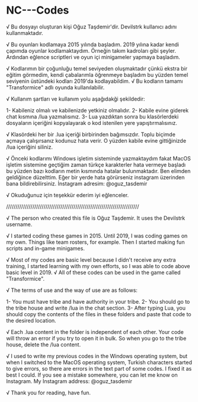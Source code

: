 # NC---Codes


√ Bu dosyayı oluşturan kişi Oğuz Taşdemir'dir. Devilstrk kullanıcı adını kullanmaktadır.

√ Bu oyunları kodlamaya 2015 yılında başladım. 2019 yılına kadar kendi çapımda oyunlar kodlamaktaydım. Örneğin takım kadroları gibi şeyler. Ardından eğlence scriptleri ve oyun içi minigameler yapmaya başladım.

√ Kodlarımın bir çoğunluğu temel seviyeden oluşmaktadır çünkü ekstra bir eğitim görmedim, kendi çabalarımla öğrenmeye başladım bu yüzden temel seviyenin üstündeki kodları 2019'da kodlayabildim.
√ Bu kodların tamamı "Transformice" adlı oyunda kullanılabilir.

√ Kullanım şartları ve kullanım yolu aşağıdakği şekildedir:

1- Kabileniz olmalı ve kabilenizde yetkiniz olmalıdır.
2- Kabile evine giderek chat kısmına /lua yazmalısınız.
3- Lua yazdıktan sonra bu klasörlerdeki dosyaların içeriğini kopyalayarak o kod istenilen yere yapıştırmalısınız.


√ Klasördeki her bir .lua içeriği birbirinden bağımsızdır. Toplu biçimde açmaya çalışırsanız kodunuz hata verir. O yüzden kabile evine gittiğinizde /lua içeriğini siliniz.

√ Önceki kodlarımı Windows işletim sisteminde yazmaktaydım fakat MacOS işletim sistemine geçtiğim zaman türkçe karakterler hata vermeye başladı bu yüzden bazı kodların metin kısmında hatalar bulunmaktadır. Ben elimden geldiğince düzelttim. Eğer bir yerde hata görürseniz instagram üzerinden bana bildirebilirsiniz. İnstagram adresim: @oguz_tasdemir

√ Okuduğunuz için teşekkür ederim iyi eğlenceler.


///////////////////////////////////////////////////////////////////////



√ The person who created this file is Oğuz Taşdemir. It uses the Devilstrk username.

√ I started coding these games in 2015. Until 2019, I was coding games on my own. Things like team rosters, for example. Then I started making fun scripts and in-game minigames.

√ Most of my codes are basic level because I didn't receive any extra training, I started learning with my own efforts, so I was able to code above basic level in 2019.
√ All of these codes can be used in the game called "Transformice".

√ The terms of use and the way of use are as follows:

1- You must have tribe and have authority in your tribe.
2- You should go to the tribe house and write /lua in the chat section.
3- After typing Lua, you should copy the contents of the files in these folders and paste that code to the desired location.


√ Each .lua content in the folder is independent of each other. Your code will throw an error if you try to open it in bulk. So when you go to the tribe house, delete the /lua content.

√ I used to write my previous codes in the Windows operating system, but when I switched to the MacOS operating system, Turkish characters started to give errors, so there are errors in the text part of some codes. I fixed it as best I could. If you see a mistake somewhere, you can let me know on Instagram. My Instagram address: @oguz_tasdemir

√ Thank you for reading, have fun.

